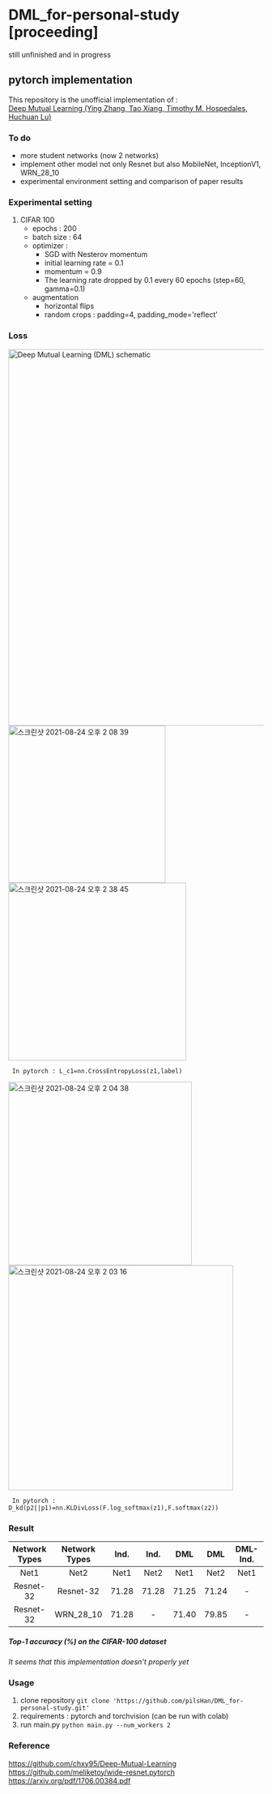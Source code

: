 # DML_for-personal-study **[proceeding]**
still unfinished and in progress
## pytorch implementation
This repository is the unofficial implementation of :   
[Deep Mutual Learning (Ying Zhang, Tao Xiang, Timothy M. Hospedales, Huchuan Lu)](https://arxiv.org/pdf/1706.00384.pdf)   

### To do
- more student networks (now 2 networks)   
- implement other model not only Resnet but also MobileNet, InceptionV1, WRN_28_10
- experimental environment setting and comparison of paper results

### Experimental setting
1. CIFAR 100
    - epochs : 200
    - batch size : 64
    - optimizer : 
      - SGD with Nesterov momentum
      - initial learning rate = 0.1
      - momentum = 0.9
      - The learning rate dropped by 0.1 every 60 epochs (step=60, gamma=0.1)
    - augmentation
      -  horizontal flips
      -  random crops : padding=4, padding_mode='reflect'

### Loss
<img width="743" alt="Deep Mutual Learning (DML) schematic" src="https://user-images.githubusercontent.com/87313780/130558874-4d072008-a703-45d3-8a76-af216dd8195b.png">

<img width="310" alt="스크린샷 2021-08-24 오후 2 08 39" src="https://user-images.githubusercontent.com/87313780/130559283-024df8f1-8cd0-4a33-adcc-4cc0b94665ec.png">
<img width="351" alt="스크린샷 2021-08-24 오후 2 38 45" src="https://user-images.githubusercontent.com/87313780/130561940-c80e8801-ce39-4bef-91d3-6b0e207b5f63.png">   

     In pytorch : L_c1=nn.CrossEntropyLoss(z1,label)
     
<img width="362" alt="스크린샷 2021-08-24 오후 2 04 38" src="https://user-images.githubusercontent.com/87313780/130561004-04010172-f9bd-42b1-a28d-4a950b957038.png">
<img width="444" alt="스크린샷 2021-08-24 오후 2 03 16" src="https://user-images.githubusercontent.com/87313780/130560907-1653fe53-561d-4d67-952d-78c62dcf8d77.png">

     In pytorch : D_kd(p2||p1)=nn.KLDivLoss(F.log_softmax(z1),F.softmax(z2))
  


### Result
|Network Types|Network Types|Ind.|Ind.|DML|DML|DML-Ind.|DML-Ind.|
|:-----:|:-----:|:----:|:----:|:----:|:----:|:----:|:----:|
|Net1|Net2|Net1|Net2|Net1|Net2|Net1|Net2|
|Resnet-32|Resnet-32|71.28|71.28|71.25|71.24|-|-|
|Resnet-32|WRN_28_10|71.28|-|71.40|79.85|-|-|

##### Top-1 accuracy (%) on the CIFAR-100 dataset

*It seems that this implementation doesn't properly yet*

### Usage
1. clone repository `git clone 'https://github.com/pilsHan/DML_for-personal-study.git'`
2. requirements : pytorch and torchvision (can be run with colab)
3. run main.py `python main.py --num_workers 2`

### Reference  
https://github.com/chxy95/Deep-Mutual-Learning  
https://github.com/meliketoy/wide-resnet.pytorch    
https://arxiv.org/pdf/1706.00384.pdf

